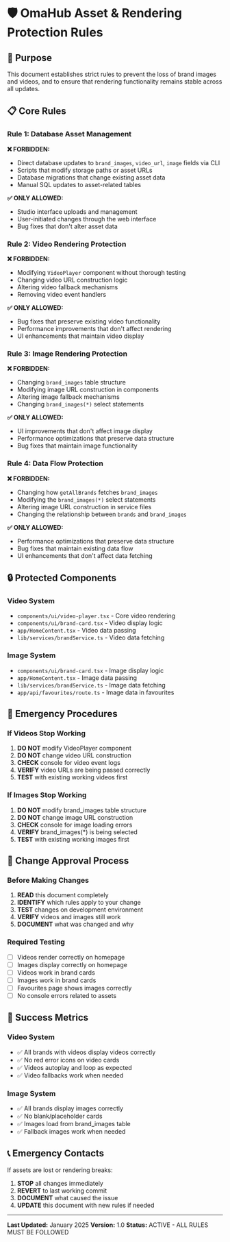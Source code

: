 # 🛡️ OmaHub Asset & Rendering Protection Rules

## 🎯 Purpose
This document establishes strict rules to prevent the loss of brand images and videos, and to ensure that rendering functionality remains stable across all updates.

## 📋 Core Rules

### Rule 1: Database Asset Management
**❌ FORBIDDEN:**
- Direct database updates to `brand_images`, `video_url`, `image` fields via CLI
- Scripts that modify storage paths or asset URLs
- Database migrations that change existing asset data
- Manual SQL updates to asset-related tables

**✅ ONLY ALLOWED:**
- Studio interface uploads and management
- User-initiated changes through the web interface
- Bug fixes that don't alter asset data

### Rule 2: Video Rendering Protection
**❌ FORBIDDEN:**
- Modifying `VideoPlayer` component without thorough testing
- Changing video URL construction logic
- Altering video fallback mechanisms
- Removing video event handlers

**✅ ONLY ALLOWED:**
- Bug fixes that preserve existing video functionality
- Performance improvements that don't affect rendering
- UI enhancements that maintain video display

### Rule 3: Image Rendering Protection
**❌ FORBIDDEN:**
- Changing `brand_images` table structure
- Modifying image URL construction in components
- Altering image fallback mechanisms
- Changing `brand_images(*)` select statements

**✅ ONLY ALLOWED:**
- UI improvements that don't affect image display
- Performance optimizations that preserve data structure
- Bug fixes that maintain image functionality

### Rule 4: Data Flow Protection
**❌ FORBIDDEN:**
- Changing how `getAllBrands` fetches `brand_images`
- Modifying the `brand_images(*)` select statements
- Altering image URL construction in service files
- Changing the relationship between `brands` and `brand_images`

**✅ ONLY ALLOWED:**
- Performance optimizations that preserve data structure
- Bug fixes that maintain existing data flow
- UI enhancements that don't affect data fetching

## 🔒 Protected Components

### Video System
- `components/ui/video-player.tsx` - Core video rendering
- `components/ui/brand-card.tsx` - Video display logic
- `app/HomeContent.tsx` - Video data passing
- `lib/services/brandService.ts` - Video data fetching

### Image System
- `components/ui/brand-card.tsx` - Image display logic
- `app/HomeContent.tsx` - Image data passing
- `lib/services/brandService.ts` - Image data fetching
- `app/api/favourites/route.ts` - Image data in favourites

## 🚨 Emergency Procedures

### If Videos Stop Working
1. **DO NOT** modify VideoPlayer component
2. **DO NOT** change video URL construction
3. **CHECK** console for video event logs
4. **VERIFY** video URLs are being passed correctly
5. **TEST** with existing working videos first

### If Images Stop Working
1. **DO NOT** modify brand_images table structure
2. **DO NOT** change image URL construction
3. **CHECK** console for image loading errors
4. **VERIFY** brand_images(*) is being selected
5. **TEST** with existing working images first

## 📝 Change Approval Process

### Before Making Changes
1. **READ** this document completely
2. **IDENTIFY** which rules apply to your change
3. **TEST** changes on development environment
4. **VERIFY** videos and images still work
5. **DOCUMENT** what was changed and why

### Required Testing
- [ ] Videos render correctly on homepage
- [ ] Images display correctly on homepage
- [ ] Videos work in brand cards
- [ ] Images work in brand cards
- [ ] Favourites page shows images correctly
- [ ] No console errors related to assets

## 🎯 Success Metrics

### Video System
- ✅ All brands with videos display videos correctly
- ✅ No red error icons on video cards
- ✅ Videos autoplay and loop as expected
- ✅ Video fallbacks work when needed

### Image System
- ✅ All brands display images correctly
- ✅ No blank/placeholder cards
- ✅ Images load from brand_images table
- ✅ Fallback images work when needed

## 📞 Emergency Contacts

If assets are lost or rendering breaks:
1. **STOP** all changes immediately
2. **REVERT** to last working commit
3. **DOCUMENT** what caused the issue
4. **UPDATE** this document with new rules if needed

---

**Last Updated:** January 2025
**Version:** 1.0
**Status:** ACTIVE - ALL RULES MUST BE FOLLOWED

